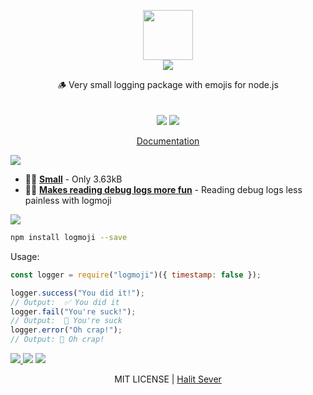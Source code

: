 <p align="center" class="logo-section">
<img src="https://i.ibb.co/gvD8wP1/Vulcan-Salute-Medium-Skin-Tone.png" height="80" width="80"/>
</br>
<img src="https://halitsever-api.vercel.app/api/repo-title?title=Logmoji">

<p align="center">
🪵 Very small logging package with emojis for node.js <br>
<br/>
<br/>
<img src="https://img.shields.io/github/sponsors/halitsever"/> 
<img src="https://img.shields.io/github/license/halitsever/logmoji"/> 
</p>
<p align="center">
<a align="center" href="https://halitsever.github.io/logmoji/">Documentation</a>
  </p>
</p>

<a align="center">
<img src="https://halitsever-api.vercel.app/api/details"/>
</a>

- 🧑‍💻 [**Small**](#) - Only 3.63kB
- 🧑‍💻 [**Makes reading debug logs more fun**](#) - Reading debug logs less painless with logmoji

<a align="center" >
<img src="https://halitsever-api.vercel.app/api/installation"/>
</a>

```bash
npm install logmoji --save
```

Usage:

```javascript
const logger = require("logmoji")({ timestamp: false });

logger.success("You did it!");
// Output:  ✅ You did it
logger.fail("You're suck!");
// Output:  📛 You're suck
logger.error("Oh crap!");
// Output: 🚨 Oh crap!
```

<a align="center" href="https://github.com/halitsever/logmoji/issues">
<img src="https://halitsever-api.vercel.app/api/issue"/>
</a>

<a align="center">
<img src="https://halitsever-api.vercel.app/api/sponsor"/>
</a>

<a align="center">
<img src="https://halitsever-api.vercel.app/api/license"/>
</a>

<p align="center">
  MIT LICENSE | <a href="https://github.com/halitsever">Halit Sever</a>
</p>
